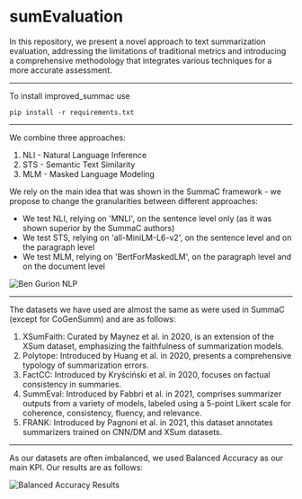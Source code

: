# sumEvaluation

In this repository, we present a novel approach to text summarization evaluation, addressing the limitations of traditional metrics and introducing a comprehensive methodology that integrates various techniques for a more accurate assessment.

------------------
To install improved_summac use

```
pip install -r requirements.txt
```
------------------
We combine three approaches:
1. NLI - Natural Language Inference 
2. STS - Semantic Text Similarity
3. MLM - Masked Language Modeling

We rely on the main idea that was shown in the SummaC framework - we propose to change the granularities between different approaches:
* We test NLI, relying on 'MNLI', on the sentence level only (as it was shown superior by the SummaC authors)
* We test STS, relying on 'all-MiniLM-L6-v2', on the sentence level and on the paragraph level
* We test MLM, relying on 'BertForMaskedLM', on the paragraph level and on the document level

![Ben Gurion NLP](https://github.com/tzachpach/sumEvaluation/assets/58233980/89d7ea14-5a30-4361-a0eb-dabcf5765004)

--------------------
The datasets we have used are almost the same as were used in SummaC (except for CoGenSumm) and are as follows:

1. XSumFaith: Curated by Maynez et al. in 2020, is an extension of the XSum dataset, emphasizing the faithfulness of summarization models.
2. Polytope: Introduced by Huang et al. in 2020, presents a comprehensive typology of summarization errors.
3. FactCC: Introduced by Kryściński et al. in 2020,  focuses on factual consistency in summaries.
4. SummEval: Introduced by Fabbri et al. in 2021, comprises summarizer outputs from a variety of models, labeled using a 5-point Likert scale for coherence, consistency, fluency, and relevance.
5. FRANK: Introduced by Pagnoni et al. in 2021, this dataset annotates summarizers trained on CNN/DM and XSum datasets. 

-------------------

As our datasets are often imbalanced, we used Balanced Accuracy as our main KPI. Our results are as follows:

![Balanced Accuracy Results](https://i.imgur.com/0JgDXkv.png)
